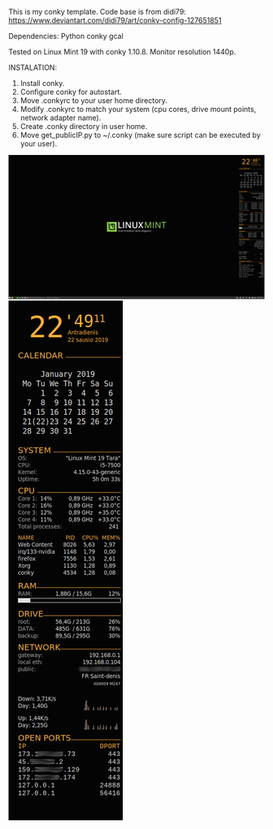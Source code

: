 This is my conky template.
Code base is from didi79:
https://www.deviantart.com/didi79/art/conky-config-127651851

Dependencies:
  Python
  conky
  gcal
  
Tested on Linux Mint 19 with conky 1.10.8. Monitor resolution 1440p.

INSTALATION:

1. Install conky.
2. Configure conky for autostart.
3. Move .conkyrc to your user home directory.
4. Modify .conkyrc to match your system (cpu cores, drive mount points, network adapter name).
5. Create .conky directory in user home.
6. Move	get_publicIP.py to ~/.conky (make sure script can be executed by your user).

![conky_full](https://raw.githubusercontent.com/f5AFfMhv/conky/master/conky_full.png)
![just_conky](https://raw.githubusercontent.com/f5AFfMhv/conky/master/just_conky.png)
